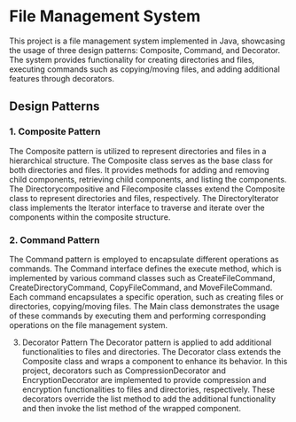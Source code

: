 <h1>File Management System</h1>
This project is a file management system implemented in Java, showcasing the usage of three design patterns: Composite, Command, and Decorator. The system provides functionality for creating directories and files, executing commands such as copying/moving files, and adding additional features through decorators.

<h2>Design Patterns</h2>
<h3>1. Composite Pattern</h3>
The Composite pattern is utilized to represent directories and files in a hierarchical structure. The Composite class serves as the base class for both directories and files. It provides methods for adding and removing child components, retrieving child components, and listing the components. The Directorycompositive and Filecomposite classes extend the Composite class to represent directories and files, respectively. The DirectoryIterator class implements the Iterator interface to traverse and iterate over the components within the composite structure.

<h3>2. Command Pattern</h3>
The Command pattern is employed to encapsulate different operations as commands. The Command interface defines the execute method, which is implemented by various command classes such as CreateFileCommand, CreateDirectoryCommand, CopyFileCommand, and MoveFileCommand. Each command encapsulates a specific operation, such as creating files or directories, copying/moving files. The Main class demonstrates the usage of these commands by executing them and performing corresponding operations on the file management system.

3. Decorator Pattern
The Decorator pattern is applied to add additional functionalities to files and directories. The Decorator class extends the Composite class and wraps a component to enhance its behavior. In this project, decorators such as CompressionDecorator and EncryptionDecorator are implemented to provide compression and encryption functionalities to files and directories, respectively. These decorators override the list method to add the additional functionality and then invoke the list method of the wrapped component.
